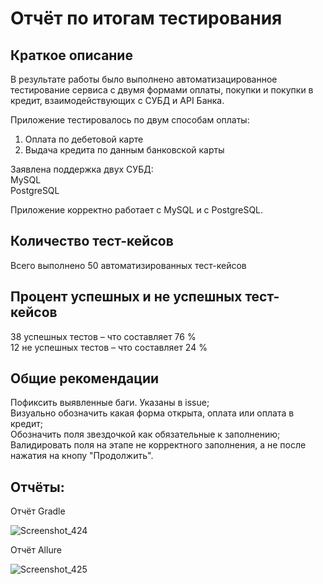 # Отчёт по итогам тестирования
## Краткое описание
В результате работы было выполнено автоматизацированное тестирование сервиса с двумя формами оплаты, покупки и покупки в кредит, 
взаимодействующих с СУБД и API Банка.

Приложение тестировалось по двум способам оплаты:

1. Оплата по дебетовой карте  
2. Выдача кредита по данным банковской карты    

Заявлена поддержка двух СУБД:  
MySQL  
PostgreSQL  

Приложение корректно работает с MySQL и с PostgreSQL.  

## Количество тест-кейсов  
Всего выполнено 50 автоматизированных тест-кейсов

## Процент успешных и не успешных тест-кейсов  

38 успешных тестов – что составляет 76 %  
12 не успешных тестов – что составляет 24 %

## Общие рекомендации
Пофиксить выявленные баги. Указаны в issue;    
Визуально обозначить какая форма открыта, оплата или оплата в кредит;    
Обозначить поля звездочкой как обязательные к заполнению;  
Валидировать поля на этапе не корректного заполнения, а не после нажатия на кнопу "Продолжить".  

## Отчёты:

Отчёт Gradle

![Screenshot_424](https://github.com/anna270892/diplom/assets/142071185/21e7c7c5-c977-453d-a93a-9fd57c3d2786)

Отчёт Allure

![Screenshot_425](https://github.com/anna270892/diplom/assets/142071185/88c03b1b-f263-486b-8dd2-7b306ba9de0f)
